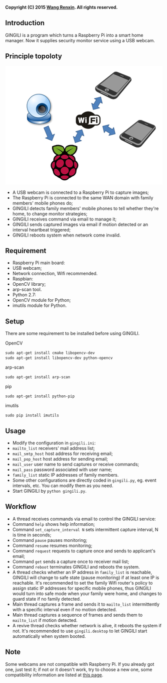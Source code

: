 **Copyright (C) 2015 [Wang Renxin](https://github.com/paladin-t). All rights reserved.**

## Introduction

GINGILI is a program which turns a Raspberry Pi into a smart home manager.
Now it supplies security monitor service using a USB webcam.

## Principle topoloty

![](https://github.com/paladin-t/gingili/blob/master/topology.png)

 * A USB webcam is connected to a Raspberry Pi to capture images;
 * The Raspberry Pi is connected to the same WAN domain with family members'
mobile phones do;
 * GINGILI detects family members' mobile phones to tell whether they're home,
to change monitor strategies;
 * GINGILI receives command via email to manage it;
 * GINGILI sends captured images via email if motion detected or an interval
heartbeat triggered;
 * GINGILI reboots system when network come invalid.

## Requirement

 * Raspberry Pi main board:
  * USB webcam;
  * Network connection, Wifi recommended.
 * Raspbian:
  * OpenCV library;
  * arp-scan tool.
 * Python 2.7:
  * OpenCV module for Python;
  * imutils module for Python.

## Setup

There are some requirement to be installed before using GINGILI.

OpenCV

    sudo apt-get install cmake libopencv-dev
    sudo apt-get install libopencv-dev python-opencv

arp-scan

    sudo apt-get install arp-scan

pip

    sudo apt-get install python-pip

imutils

    sudo pip install imutils

## Usage

 * Modify the configuration in `gingili.ini`:
  * `mailto_list` receivers' mail address list;
  * `mail_smtp_host` host address for receiving email;
  * `mail_pop_host` host address for sending email;
  * `mail_user` user name to send captures or receive commands;
  * `mail_pass` password associated with user name;
  * `family_list` static IP addresses of family members.
 * Some other configurations are directly coded in `gingili.py`, eg. event
intervals, etc. You can modify them as you need.
 * Start GINGILI by `python gingili.py`.

## Workflow

 * A thread receives commands via email to control the GINGILI service:
  * Command `help` shows help information;
  * Command `set_capture_interval N` sets intermittent capture interval, N is
time in seconds;
  * Command `pause` pauses monitoring;
  * Command `resume` resumes monitoring;
  * Command `request` requests to capture once and sends to applicant's email;
  * Command `get` sends a capture once to receiver mail list;
  * Command `reboot` terminates GINGILI and reboots the system.
 * A thread checks whether an IP address in `family_list` is reachable, GINGILI
will change to safe state (pause monitoring) if at least one IP is reachable.
It's recommended to set the family Wifi router's policy to assign static IP
addresses for specific mobile phones, thus GINGILI would turn into safe mode
when your family were home, and changes to guard state if no family detected.
 * Main thread captures a frame and sends it to `mailto_list` intermittently
with a specific interval even if no motion detected.
 * Main thread captures a sequence of frames and sends them to `mailto_list` if
motion detected.
 * A revive thread checks whether network is alive, it reboots the system if
not. It's recommended to use `gingili.desktop` to let GINGILI start
automatically when system booted.

## Note

Some webcams are not compatible with Raspberry Pi. If you already got one, just
test it; if not or it doesn't work, try to choose a new one, some compatibility
information are listed at [this page](http://elinux.org/RPi_USB_Webcams).
